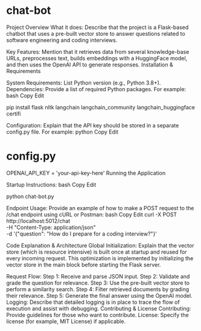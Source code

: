 # chat-bot
Project Overview
What it does: Describe that the project is a Flask-based chatbot that uses a pre-built vector store to answer questions related to software engineering and coding interviews.

Key Features: Mention that it retrieves data from several knowledge-base URLs, preprocesses text, builds embeddings with a HuggingFace model, and then uses the OpenAI API to generate responses.
Installation & Requirements

System Requirements: List Python version (e.g., Python 3.8+).
Dependencies: Provide a list of required Python packages. For example:
bash
Copy
Edit

pip install flask nltk langchain langchain_community langchain_huggingface certifi

Configuration: Explain that the API key should be stored in a separate config.py file. 
For example:
python
Copy
Edit
# config.py
OPENAI_API_KEY = 'your-api-key-here'
Running the Application

Startup Instructions:
bash
Copy
Edit

python chat-bot.py

Endpoint Usage:
Provide an example of how to make a POST request to the /chat endpoint using cURL or Postman:
bash
Copy
Edit
curl -X POST http://localhost:5012/chat \
  -H "Content-Type: application/json" \
  -d '{"question": "How do I prepare for a coding interview?"}'

Code Explanation & Architecture
Global Initialization: Explain that the vector store (which is resource intensive) is built once at startup and reused for every incoming request. This optimization is implemented by initializing the vector store in the main block before starting the Flask server.


Request Flow:
Step 1: Receive and parse JSON input.
Step 2: Validate and grade the question for relevance.
Step 3: Use the pre-built vector store to perform a similarity search.
Step 4: Filter retrieved documents by grading their relevance.
Step 5: Generate the final answer using the OpenAI model.
Logging: Describe that detailed logging is in place to trace the flow of execution and assist with debugging.
Contributing & License
Contributing: Provide guidelines for those who want to contribute.
License: Specify the license (for example, MIT License) if applicable.
